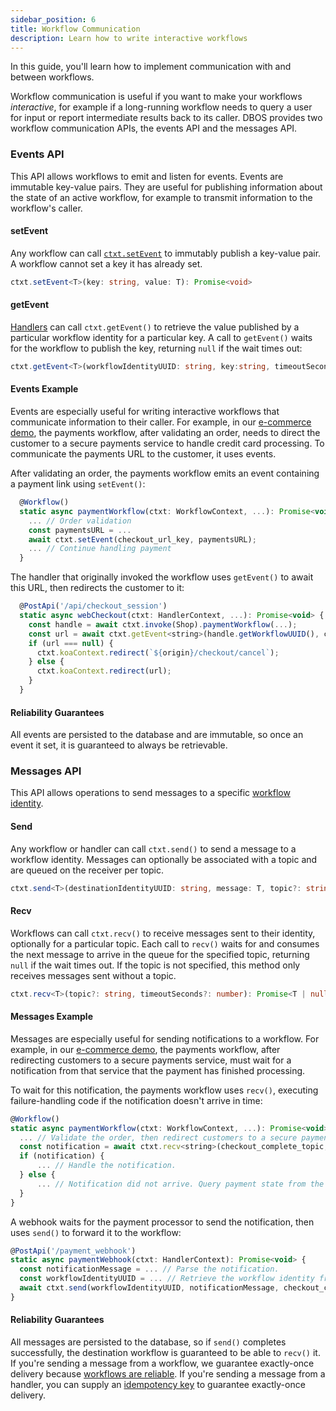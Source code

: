 ```yaml
---
sidebar_position: 6
title: Workflow Communication
description: Learn how to write interactive workflows
---
```


In this guide, you'll learn how to implement communication with and between workflows.

Workflow communication is useful if you want to make your workflows _interactive_, for example if a long-running workflow needs to query a user for input or report intermediate results back to its caller.
DBOS provides two workflow communication APIs, the events API and the messages API.

### Events API

This API allows workflows to emit and listen for events.
Events are immutable key-value pairs.
They are useful for publishing information about the state of an active workflow, for example to transmit information to the workflow's caller.

#### setEvent

Any workflow can call [`ctxt.setEvent`](../api-reference/contexts#workflowctxtseteventkey-value) to immutably publish a key-value pair.
A workflow cannot set a key it has already set.

```typescript
ctxt.setEvent<T>(key: string, value: T): Promise<void>
```

#### getEvent

[Handlers](../tutorials/http-serving-tutorial.md#handlers) can call `ctxt.getEvent()` to retrieve the value published by a particular workflow identity for a particular key.
A call to `getEvent()` waits for the workflow to publish the key, returning `null` if the wait times out:

```typescript
ctxt.getEvent<T>(workflowIdentityUUID: string, key:string, timeoutSeconds?: number);
```

#### Events Example

Events are especially useful for writing interactive workflows that communicate information to their caller.
For example, in our [e-commerce demo](https://github.com/dbos-inc/dbos-demo-apps/tree/main/e-commerce), the payments workflow, after validating an order, needs to direct the customer to a secure payments service to handle credit card processing.
To communicate the payments URL to the customer, it uses events.

After validating an order, the payments workflow emits an event containing a payment link using `setEvent()`:

```javascript
  @Workflow()
  static async paymentWorkflow(ctxt: WorkflowContext, ...): Promise<void> {
    ... // Order validation
    const paymentsURL = ...
    await ctxt.setEvent(checkout_url_key, paymentsURL);
    ... // Continue handling payment
  }
```

The handler that originally invoked the workflow uses `getEvent()` to await this URL, then redirects the customer to it:

```javascript
  @PostApi('/api/checkout_session')
  static async webCheckout(ctxt: HandlerContext, ...): Promise<void> {
    const handle = await ctxt.invoke(Shop).paymentWorkflow(...);
    const url = await ctxt.getEvent<string>(handle.getWorkflowUUID(), checkout_url_key);
    if (url === null) {
      ctxt.koaContext.redirect(`${origin}/checkout/cancel`);
    } else {
      ctxt.koaContext.redirect(url);
    }
  }
```

#### Reliability Guarantees

All events are persisted to the database and are immutable, so once an event it set, it is guaranteed to always be retrievable.

### Messages API
This API allows operations to send messages to a specific [workflow identity](./workflow-tutorial#workflow-identity).

#### Send

Any workflow or handler can call `ctxt.send()` to send a message to a workflow identity.
Messages can optionally be associated with a topic and are queued on the receiver per topic.

```typescript
ctxt.send<T>(destinationIdentityUUID: string, message: T, topic?: string): Promise<void>;
```

#### Recv

Workflows can call `ctxt.recv()` to receive messages sent to their identity, optionally for a particular topic.
Each call to `recv()` waits for and consumes the next message to arrive in the queue for the specified topic, returning `null` if the wait times out.
If the topic is not specified, this method only receives messages sent without a topic.

```typescript
ctxt.recv<T>(topic?: string, timeoutSeconds?: number): Promise<T | null>
```

#### Messages Example

Messages are especially useful for sending notifications to a workflow.
For example, in our [e-commerce demo](https://github.com/dbos-inc/dbos-demo-apps/tree/main/e-commerce), the payments workflow, after redirecting customers to a secure payments service, must wait for a notification from that service that the payment has finished processing.

To wait for this notification, the payments workflow uses `recv()`, executing failure-handling code if the notification doesn't arrive in time:

```javascript
@Workflow()
static async paymentWorkflow(ctxt: WorkflowContext, ...): Promise<void> {
  ... // Validate the order, then redirect customers to a secure payments service.
  const notification = await ctxt.recv<string>(checkout_complete_topic, timeout);
  if (notification) {
      ... // Handle the notification.
  } else {
      ... // Notification did not arrive. Query payment state from the payment provider.
  }
}
```

A webhook waits for the payment processor to send the notification, then uses `send()` to forward it to the workflow:

```javascript
@PostApi('/payment_webhook')
static async paymentWebhook(ctxt: HandlerContext): Promise<void> {
  const notificationMessage = ... // Parse the notification.
  const workflowIdentityUUID = ... // Retrieve the workflow identity from notification metadata.
  await ctxt.send(workflowIdentityUUID, notificationMessage, checkout_complete_topic);
}
```

#### Reliability Guarantees

All messages are persisted to the database, so if `send()` completes successfully, the destination workflow is guaranteed to be able to `recv()` it.
If you're sending a message from a workflow, we guarantee exactly-once delivery because [workflows are reliable](./workflow-tutorial#reliability-guarantees).
If you're sending a message from a handler, you can supply an [idempotency key](../api-reference/contexts#handlerctxtsenddestinationuuid-message-topic-idempotencykey) to guarantee exactly-once delivery.

